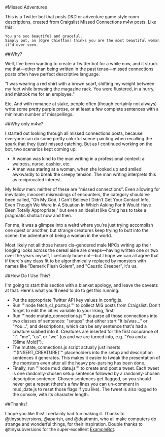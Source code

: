 #Missed Adventures

This is a Twitter bot that posts D&D or adventure game style room descriptions, created from Craigslist Missed Connections m4w posts. Like this:

```
You are soo beautiful and graceful.
Simply put, an [Ogre Chieftan] thinks you are the most beautiful woman it'd ever seen.
```

##Why?

Well, I've been wanting to create a Twitter bot for a while now, and it struck me that—other than being written in the past tense—missed connections posts often have perfect descriptive language. 

"I was wearing a red shirt with a brown scarf, shifting my weight between my feet while browsing the magazine rack. You were flustered, in a hurry, and mistook me for an employee."

Etc. And with romance at stake, people often (though certainly not always) write some pretty purple prose, or at least a few complete sentences with a minimum number of misspellings.

##Why only m4w?

I started out looking through all missed connections posts, because everyone can do some pretty colorful scene-painting when recalling the spark that they /just/ missed catching. But as I continued working on the bot, two scenarios kept coming up:

* A woman was kind to the man writing in a professional context: a waitress, nurse, cashier, etc.
* A man was staring at a woman, when she looked up and smiled awkwardly to break the creepy tension. The man writing interprets this as reciprocated interest.

My fellow men: neither of these are "missed connections". Even allowing for inevitable, innocent misreadings of encounters, the category should've been called, "Oh My God, I Can't Believe I Didn't Get Your Contact Info, Even Though We Were In A Situation In Which Asking For It Would Have Been Totally Appropriate," but even an idealist like Craig has to take a pragmatic shotcut now and then. 

For me, it was a glimpse into a weird where you're just trying accomplish one quest or another, but strange creatures keep trying to butt into the scene: the adventure of being a woman in the world.

Most likely not all those hetero cis-gendered male NPCs writing up their longing looks across the cereal aisle are creeps—having written one or two over the years myself, I certainly hope not—but I hope we can all agree that if there's any class fit to be algorithmically replaced by monsters with names like "Berserk Flesh Golem", and "Caustic Creeper", it's us.

##How Do I Use This?

I'm going to start this section with a blanket apology, and leave the caveats at that. Here's what you'll need to do to get this running:

* Put the appropriate Twitter API key values in config.js.
* Run '''node fetch_cl_posts.js''' to collect MIS posts from Craigslist. Don't forget to edit the cities variable to your liking, first!
* Run '''node mutate_connections.js''' to parse all those connections into two classes of sentences: "setups" that either start "It is/was..." or "You...", and descriptions, which can be any sentence that's had a creature subbed into it. Creatures are inserted for the first occurance of "I", "me", "us", or "we" (us and we are turned into, e.g. "You and a [Slime Mold]").
* The mutate_connections.js script actually just inserts '''{INSERT_CREATURE}''' placeholders into the setup and description sentences it generates. This makes it easier to tweak the presentation of the monsters even after all the heavy pre-parsing has been done.
* Finally, run '''node mud_date.js''' to create and post a tweet. Each tweet is one randomly-chosen setup sentence followed by a randomly-chosen description sentence. Chosen sentences get flagged, so you should never get a repeat (there's a few lines you can un-comment in mud_date.js to reset those flags if you like). The tweet is also logged to the console, with its character length.

##Thanks!

I hope you like this! I certainly had fun making it. Thanks to @tinysubversions, @aparish, and @deathmtn, who all make computers do strange and wonderful things, for their inspiration. Double thanks to @tinysubversions for the super-excellent [ExampleBot](https://github.com/dariusk/examplebot/).